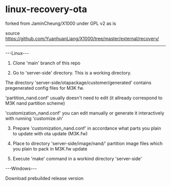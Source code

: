 # linux-recovery-ota
forked from JaminCheung/X1000 under GPL v2 as is

source https://github.com/YuanhuanLiang/X1000/tree/master/external/recovery/

---

---Linux---

1. Clone 'main' branch of this repo

2. Go to 'server-side' directory. This is a working directory.

The directory 'server-side/otapackage/customer/generated' contains pregenerated config files for M3K fw.

'partition_nand.conf' usually doesn't need to edit (it allready correspond to M3K nand partition scheme)

'customization_nand.conf' you can edit manually or generate it interactively with running 'customize.sh' 

3. Prepare 'customization_nand.conf' in accordance what parts you plain to update with ota update (M3K.fw)

4. Place to directory 'server-side/image/nand/' partition image files which you plain to pack in M3K.fw update

5. Execute 'make' command in a workind directory 'server-side'



---Windows---

Download prebuilded release version


